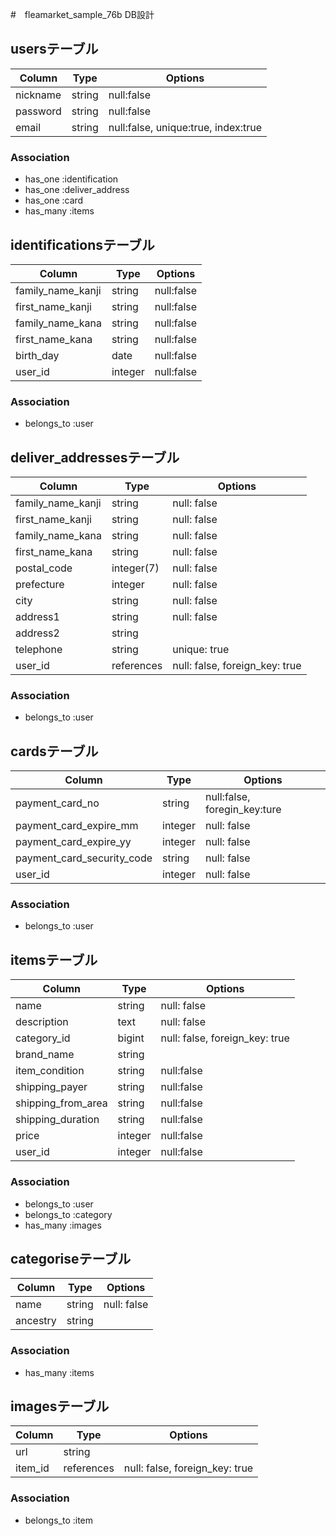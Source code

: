 
#　fleamarket_sample_76b DB設計


## usersテーブル

|Column|Type|Options|
|------|----|-------|
|nickname|string|null:false|
|password|string|null:false|
|email|string|null:false, unique:true, index:true|

### Association
- has_one :identification
- has_one :deliver_address
- has_one :card
- has_many :items

## identificationsテーブル
|Column|Type|Options|
|------|----|-------|
|family_name_kanji|string|null:false|
|first_name_kanji|string|null:false|
|family_name_kana|string|null:false|
|first_name_kana|string|null:false|
|birth_day|date|null:false|
|user_id|integer|null:false|

### Association
- belongs_to :user

## deliver_addressesテーブル

|Column|Type|Options|
|------|----|-------|
|family_name_kanji|string|null: false|
|first_name_kanji|string|null: false|
|family_name_kana|string|null: false|
|first_name_kana|string|null: false|
|postal_code|integer(7)|null: false|
|prefecture|integer|null: false|
|city|string|null: false|
|address1|string|null: false|
|address2|string| |
|telephone|string|unique: true|
|user_id|references|null: false, foreign_key: true|

### Association
- belongs_to :user

## cardsテーブル

|Column|Type|Options|
|------|----|-------|
|payment_card_no|string|null:false, foregin_key:ture|
|payment_card_expire_mm|integer|null: false|
|payment_card_expire_yy|integer|null: false|
|payment_card_security_code|string|null: false|
|user_id|integer|null: false|

### Association
- belongs_to :user

## itemsテーブル

|Column|Type|Options|
|------|----|-------|
|name|string|null: false|
|description|text|null: false|
|category_id|bigint|null: false, foreign_key: true|
|brand_name|string||
|item_condition|string|null:false|
|shipping_payer|string|null:false|
|shipping_from_area|string|null:false|
|shipping_duration|string|null:false|
|price|integer|null:false|
|user_id|integer|null:false|

### Association
- belongs_to :user
- belongs_to :category
- has_many :images

## categoriseテーブル

|Column|Type|Options|
|------|----|-------|
|name|string|null: false|
|ancestry|string||

### Association
- has_many :items

## imagesテーブル

|Column|Type|Options|
|------|----|-------|
|url|string||
|item_id|references|null: false, foreign_key: true|

### Association
- belongs_to :item
